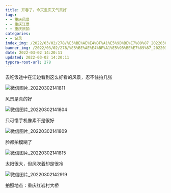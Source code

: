 ```yaml
---
title: 开春了，今天重庆天气真好
tags:   
- - 重庆风景
- - 重庆江景
- - 重庆旅拍
categories:  
- - 记录
index_img: /2022/03/02/278/%E5%BE%AE%E4%BF%A1%E5%9B%BE%E7%89%87_20220302141811.jpg
banner_img: /2022/03/02/278/%E5%BE%AE%E4%BF%A1%E5%9B%BE%E7%89%87_20220302141804.jpg
date: 2022-03-02 14:20:11
updated: 2022-03-02 14:20:11
typora-root-url: 278
---
```


去吃饭途中在江边看到这么好看的风景，忍不住拍几张

![微信图片_20220302141811](%E5%BE%AE%E4%BF%A1%E5%9B%BE%E7%89%87_20220302141811.jpg)

风景是真的好

![微信图片_20220302141804](%E5%BE%AE%E4%BF%A1%E5%9B%BE%E7%89%87_20220302141804.jpg)

只可惜手机像素不是很好

![微信图片_20220302141809](%E5%BE%AE%E4%BF%A1%E5%9B%BE%E7%89%87_20220302141809.jpg)

脸都拍模糊了

![微信图片_20220302141815](%E5%BE%AE%E4%BF%A1%E5%9B%BE%E7%89%87_20220302141815.jpg)

太阳很大，但风吹着却是很冷

![微信图片_20220302142919](%E5%BE%AE%E4%BF%A1%E5%9B%BE%E7%89%87_20220302142919.png)

拍照地点：重庆红岩村大桥
